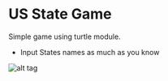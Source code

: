 # US State Game
Simple  game using turtle module.

* Input States names as much as you know

![alt tag](https://i.ibb.co/yFXP1w7/Screenshot-2022-09-08-204017.png)
